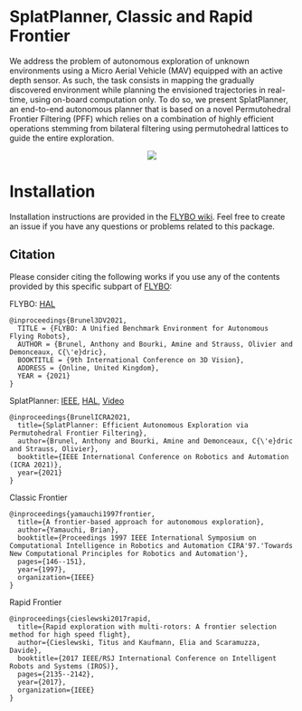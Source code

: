 # SplatPlanner, Classic and Rapid Frontier

We address the problem of autonomous exploration of unknown environments using a Micro Aerial Vehicle (MAV) equipped with an active depth sensor. As such, the task consists in mapping the gradually discovered environment while planning the envisioned trajectories in real-time, using on-board computation only. To do so, we present SplatPlanner, an end-to-end autonomous planner that is based on a novel Permutohedral Frontier Filtering (PFF) which relies on a combination of highly efficient operations stemming from bilateral filtering using permutohedral lattices to guide the entire exploration. 

<p align="center">
  <img src="https://github.com/anthonybrunel/splatplanner/blob/main/Splat.gif">
</p>

# Installation

Installation instructions are provided in the [FLYBO wiki](https://github.com/anthonybrunel/FLYBO/wiki). Feel free to create an issue if you have any questions or problems related to this package.

## Citation

Please consider citing the following works if you use any of the contents provided by this specific subpart of [FLYBO](https://github.com/anthonybrunel/FLYBO):

FLYBO: [HAL](https://hal.archives-ouvertes.fr/hal-03380109)
```
@inproceedings{Brunel3DV2021,
  TITLE = {FLYBO: A Unified Benchmark Environment for Autonomous Flying Robots},
  AUTHOR = {Brunel, Anthony and Bourki, Amine and Strauss, Olivier and Demonceaux, C{\'e}dric},
  BOOKTITLE = {9th International Conference on 3D Vision},
  ADDRESS = {Online, United Kingdom},
  YEAR = {2021}
}
```
SplatPlanner: [IEEE](https://ieeexplore.ieee.org/document/9560896), [HAL](https://hal.archives-ouvertes.fr/hal-03175707), [Video](https://youtu.be/DCcfA2HB1GI)

```
@inproceedings{BrunelICRA2021,
  title={SplatPlanner: Efficient Autonomous Exploration via Permutohedral Frontier Filtering},
  author={Brunel, Anthony and Bourki, Amine and Demonceaux, C{\'e}dric and Strauss, Olivier},
  booktitle={IEEE International Conference on Robotics and Automation (ICRA 2021)},
  year={2021}
}
```
Classic Frontier

```
@inproceedings{yamauchi1997frontier,
  title={A frontier-based approach for autonomous exploration},
  author={Yamauchi, Brian},
  booktitle={Proceedings 1997 IEEE International Symposium on Computational Intelligence in Robotics and Automation CIRA'97.'Towards New Computational Principles for Robotics and Automation'},
  pages={146--151},
  year={1997},
  organization={IEEE}
}
```
Rapid Frontier

```
@inproceedings{cieslewski2017rapid,
  title={Rapid exploration with multi-rotors: A frontier selection method for high speed flight},
  author={Cieslewski, Titus and Kaufmann, Elia and Scaramuzza, Davide},
  booktitle={2017 IEEE/RSJ International Conference on Intelligent Robots and Systems (IROS)},
  pages={2135--2142},
  year={2017},
  organization={IEEE}
}
```

